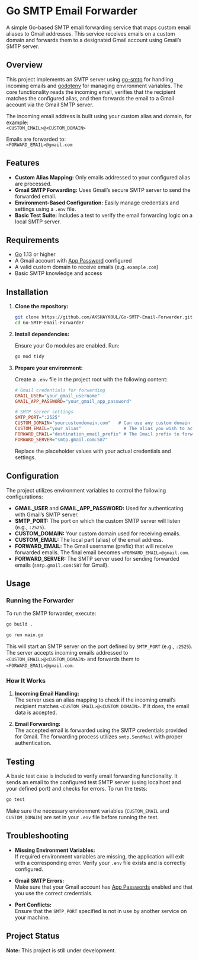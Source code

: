 
# Go SMTP Email Forwarder

A simple Go-based SMTP email forwarding service that maps custom email aliases to Gmail addresses. This service receives emails on a custom domain and forwards them to a designated Gmail account using Gmail’s SMTP server.

## Overview

This project implements an SMTP server using [go-smtp](https://github.com/emersion/go-smtp) for handling incoming emails and [godotenv](https://github.com/joho/godotenv) for managing environment variables. The core functionality reads the incoming email, verifies that the recipient matches the configured alias, and then forwards the email to a Gmail account via the Gmail SMTP server.

The incoming email address is built using your custom alias and domain, for example:  
`<CUSTOM_EMAIL>@<CUSTOM_DOMAIN>`

Emails are forwarded to:  
`<FORWARD_EMAIL>@gmail.com`

## Features

- **Custom Alias Mapping:** Only emails addressed to your configured alias are processed.
- **Gmail SMTP Forwarding:** Uses Gmail’s secure SMTP server to send the forwarded email.
- **Environment-Based Configuration:** Easily manage credentials and settings using a `.env` file.
- **Basic Test Suite:** Includes a test to verify the email forwarding logic on a local SMTP server.

## Requirements

- [Go](https://golang.org/dl/) 1.13 or higher
- A Gmail account with [App Password](https://support.google.com/accounts/answer/185833) configured
- A valid custom domain to receive emails (e.g. `example.com`)
- Basic SMTP knowledge and access

## Installation

1. **Clone the repository:**

   ```bash
   git clone https://github.com/AKSHAYK0UL/Go-SMTP-Email-Forwarder.git
   cd Go-SMTP-Email-Forwarder
   ```

2. **Install dependencies:**

   Ensure your Go modules are enabled. Run:

   ```bash
   go mod tidy
   ```

3. **Prepare your environment:**

   Create a `.env` file in the project root with the following content:

   ```ini
   # Gmail credentials for forwarding
   GMAIL_USER="your_gmail_username"
   GMAIL_APP_PASSWORD="your_gmail_app_password"

   # SMTP server settings
   SMTP_PORT=":2525"
   CUSTOM_DOMAIN="yourcustomdomain.com"   # Can use any custom domain (e.g., xyz.com, abc.com)
   CUSTOM_EMAIL="your_alias"                # The alias you wish to accept mails for
   FORWARD_EMAIL="destination_email_prefix" # The Gmail prefix to forward the mail (without @gmail.com)
   FORWARD_SERVER="smtp.gmail.com:587"
   ```

   Replace the placeholder values with your actual credentials and settings.

## Configuration

The project utilizes environment variables to control the following configurations:

- **GMAIL_USER** and **GMAIL_APP_PASSWORD:** Used for authenticating with Gmail’s SMTP server.
- **SMTP_PORT:** The port on which the custom SMTP server will listen (e.g., `:2525`).
- **CUSTOM_DOMAIN:** Your custom domain used for receiving emails.
- **CUSTOM_EMAIL:** The local part (alias) of the email address.
- **FORWARD_EMAIL:** The Gmail username (prefix) that will receive forwarded emails. The final email becomes `<FORWARD_EMAIL>@gmail.com`.
- **FORWARD_SERVER:** The SMTP server used for sending forwarded emails (`smtp.gmail.com:587` for Gmail).

## Usage

### Running the Forwarder

To run the SMTP forwarder, execute:

```bash
go build .
```
```bash
go run main.go
```

This will start an SMTP server on the port defined by `SMTP_PORT` (e.g., `:2525`). The server accepts incoming emails addressed to `<CUSTOM_EMAIL>@<CUSTOM_DOMAIN>` and forwards them to `<FORWARD_EMAIL>@gmail.com`.

### How It Works

1. **Incoming Email Handling:**  
   The server uses an alias mapping to check if the incoming email’s recipient matches `<CUSTOM_EMAIL>@<CUSTOM_DOMAIN>`. If it does, the email data is accepted.

2. **Email Forwarding:**  
   The accepted email is forwarded using the SMTP credentials provided for Gmail. The forwarding process utilizes `smtp.SendMail` with proper authentication.

## Testing

A basic test case is included to verify email forwarding functionality. It sends an email to the configured test SMTP server (using localhost and your defined port) and checks for errors. To run the tests:

```bash
go test
```

Make sure the necessary environment variables (`CUSTOM_EMAIL` and `CUSTOM_DOMAIN`) are set in your `.env` file before running the test.

## Troubleshooting

- **Missing Environment Variables:**  
  If required environment variables are missing, the application will exit with a corresponding error. Verify your `.env` file exists and is correctly configured.

- **Gmail SMTP Errors:**  
  Make sure that your Gmail account has [App Passwords](https://support.google.com/accounts/answer/185833) enabled and that you use the correct credentials.

- **Port Conflicts:**  
  Ensure that the `SMTP_PORT` specified is not in use by another service on your machine.

## Project Status

**Note:** This project is still under development.
